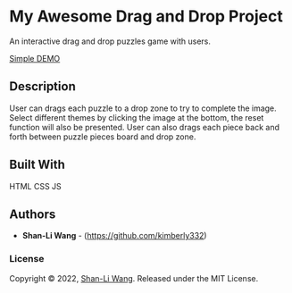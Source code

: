# My Awesome Drag and Drop Project

An interactive drag and drop puzzles game with users.

[Simple DEMO](https://kimberly332.github.io/crushing_bugs/)

## Description

User can drags each puzzle to a drop zone to try to complete the image. Select different themes by clicking the image at the bottom, the reset function will also be presented. User can also drags each piece back and forth between puzzle pieces board and drop zone.

## Built With

HTML CSS JS

## Authors

* **Shan-Li Wang** - (https://github.com/kimberly332)

### License

Copyright © 2022, [Shan-Li Wang](https://github.com/kimberly332).
Released under the MIT License.

